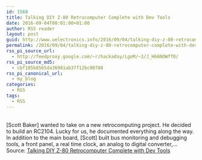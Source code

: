 ```yaml
---
id: 1568
title: Talking DIY Z-80 Retrocomputer Complete with Dev Tools
date: 2016-09-04T00:01:00+01:00
author: RSS reader
layout: post
guid: http://www.uelectronics.info/2016/09/04/talking-diy-z-80-retrocomputer-complete-with-dev-tools/
permalink: /2016/09/04/talking-diy-z-80-retrocomputer-complete-with-dev-tools/
rss_pi_source_url:
  - http://feedproxy.google.com/~r/hackaday/LgoM/~3/J_H66NOWfT0/
rss_pi_source_md5:
  - cbf185b8565da36981ab37f12bc00788
rss_pi_canonical_url:
  - my_blog
categories:
  - RSS
tags:
  - RSS
---
```

&#013;  
[Scott Baker] wanted to take on a new retrocomputing project. He decided to build an RC2104. Lucky for us, he documented everything along the way. In addition to the main board, [Scott] built bus monitoring and debugging tools, a front panel, a real time clock, an analog to digital converter,…&#013;  
Source: <a href="http://feedproxy.google.com/~r/hackaday/LgoM/~3/J_H66NOWfT0/" target="_blank">Talking DIY Z-80 Retrocomputer Complete with Dev Tools</a>